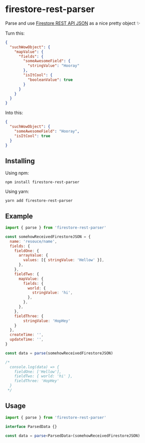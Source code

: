 # firestore-rest-parser

Parse and use [Firestore REST API JSON](https://firebase.google.com/docs/firestore/reference/rest/) as a nice pretty object ✨

Turn this:
```json
{
  "suchWowObject": {
    "mapValue": {
      "fields": {
        "someAwesomeField": {
          "stringValue": "Hooray"
        },
        "isItCool": {
          "booleanValue": true
        }
      }
    }
  }
}
```

Into this:

```json
{
  "suchWowObject": {
    "someAwesomeField": "Hooray",
    "isItCool": true
  }
}
```

## Installing

Using npm:

`npm install firestore-rest-parser`

Using yarn:

`yarn add firestore-rest-parser`

## Example

```javascript
import { parse } from 'firestore-rest-parser'

const somehowReceivedFirestoreJSON = {
  name: 'resouce/name',
  fields: {
    fieldOne: {
      arrayValue: {
        values: [{ stringValue: 'Hellow' }],
      },
    },
    fieldTwo: {
      mapValue: {
        fields: {
          world: {
            stringValue: 'hi',
          },
        },
      },
    },
    fieldThree: {
        stringValue: 'HopHey'
    }
  },
  createTime: '',
  updateTime: '',
}

const data = parse(somehowReceivedFirestoreJSON)

/*
  console.log(data) => {
    fieldOne: ['Hellow'],
    fieldTwo: { world: 'hi' },
    fieldThree: 'HopHey'
  }
 */
```

## Usage

```typescript
import { parse } from 'firestore-rest-parser'

interface ParsedData {}

const data = parse<ParsedData>(somehowReceivedFirestoreJSON)
```
